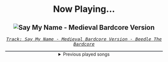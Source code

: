 <div align="center"> 
<h1>Now Playing...</h1>

![Say My Name - Medieval Bardcore Version](https://i.scdn.co/image/ab67616d00001e02aac8a12bbd19b8d9d40d852a)
--
_<samp><a href="https://open.spotify.com/track/3w7nKHRnwfwEaASblrUxaD">Track: Say My Name - Medieval Bardcore Version - Beedle The Bardcore</a></samp>_

<div style="border: 1px #4B5054 solid"></div>
<details>
  <summary>
    Previous played songs
  </summary>
  <table>
    <thead>
      <tr>
        <th>
          Artist
        </th>
        <th>
          Song
        </th>
        <th>
          Link
        </th>
      </tr>
    </thead>
    <tbody>
      <tr><td>Beedle The Bardcore</td><td>Say My Name - Medieval Bardcore Version</td><td><a href="https://open.spotify.com/track/3w7nKHRnwfwEaASblrUxaD">https://open.spotify.com/track/3w7nKHRnwfwEaASblrUxaD</a></td></tr><tr><td>Joseph C. Phaze</td><td>Take on Me</td><td><a href="https://open.spotify.com/track/3deREmfjjYkKMfxnVz1X6l">https://open.spotify.com/track/3deREmfjjYkKMfxnVz1X6l</a></td></tr><tr><td>Cornelius Link</td><td>Wake Me Up - Medieval Style</td><td><a href="https://open.spotify.com/track/1v7eAashVWBU8R0bqQ5fNk">https://open.spotify.com/track/1v7eAashVWBU8R0bqQ5fNk</a></td></tr><tr><td>Stantough</td><td>Bye Bye Bye - Bardcore Instrumental</td><td><a href="https://open.spotify.com/track/2WFRGGDTD5coQtonoka2as">https://open.spotify.com/track/2WFRGGDTD5coQtonoka2as</a></td></tr><tr><td>Bard to the Core</td><td>Last Christmas - Bardcore</td><td><a href="https://open.spotify.com/track/65TG3Mj9ge0bW4UGYKZ4fG">https://open.spotify.com/track/65TG3Mj9ge0bW4UGYKZ4fG</a></td></tr><tr><td>Beedle The Bardcore</td><td>Survivor - Medieval Bardcore Version</td><td><a href="https://open.spotify.com/track/5X6wnk64dSdJrRkoBUcQlg">https://open.spotify.com/track/5X6wnk64dSdJrRkoBUcQlg</a></td></tr><tr><td>Modern Tiger</td><td>Now Or Never</td><td><a href="https://open.spotify.com/track/2SCcce7iblzWoz6esTG2iO">https://open.spotify.com/track/2SCcce7iblzWoz6esTG2iO</a></td></tr><tr><td>Upon A Burning Body</td><td>Killshot</td><td><a href="https://open.spotify.com/track/3F8Bjx90CZMEWADfHSImPN">https://open.spotify.com/track/3F8Bjx90CZMEWADfHSImPN</a></td></tr><tr><td>Peyton Parrish</td><td>Fist Into The Air</td><td><a href="https://open.spotify.com/track/0oczTqzcqhO2Jl7UllqvLl">https://open.spotify.com/track/0oczTqzcqhO2Jl7UllqvLl</a></td></tr><tr><td>Nerveless</td><td>Lovely</td><td><a href="https://open.spotify.com/track/6Lipd6qe08y3GRAMnYsgdx">https://open.spotify.com/track/6Lipd6qe08y3GRAMnYsgdx</a></td></tr><tr><td>Bad Omens</td><td>Miracle</td><td><a href="https://open.spotify.com/track/6zmpNKzUeuldTRYbVZwnrq">https://open.spotify.com/track/6zmpNKzUeuldTRYbVZwnrq</a></td></tr><tr><td>Anbu Monastir</td><td>Dattebayo 2</td><td><a href="https://open.spotify.com/track/2SGYQDbUA2W15PF1C2y3ZJ">https://open.spotify.com/track/2SGYQDbUA2W15PF1C2y3ZJ</a></td></tr><tr><td>Anbu Monastir</td><td>Dattebayo 2</td><td><a href="https://open.spotify.com/track/2SGYQDbUA2W15PF1C2y3ZJ">https://open.spotify.com/track/2SGYQDbUA2W15PF1C2y3ZJ</a></td></tr><tr><td>Anbu Monastir</td><td>Dattebayo 2</td><td><a href="https://open.spotify.com/track/2SGYQDbUA2W15PF1C2y3ZJ">https://open.spotify.com/track/2SGYQDbUA2W15PF1C2y3ZJ</a></td></tr><tr><td>Anbu Monastir</td><td>Dattebayo 2</td><td><a href="https://open.spotify.com/track/2SGYQDbUA2W15PF1C2y3ZJ">https://open.spotify.com/track/2SGYQDbUA2W15PF1C2y3ZJ</a></td></tr><tr><td>Motionless In White</td><td>Werewolf</td><td><a href="https://open.spotify.com/track/1e1rQNYCZToyBDDka1Io34">https://open.spotify.com/track/1e1rQNYCZToyBDDka1Io34</a></td></tr><tr><td>Spiritbox</td><td>Angel Eyes</td><td><a href="https://open.spotify.com/track/33WS5Qd5DwYtfIc4QFhGdK">https://open.spotify.com/track/33WS5Qd5DwYtfIc4QFhGdK</a></td></tr><tr><td>Ice Nine Kills</td><td>Meat & Greet</td><td><a href="https://open.spotify.com/track/4GxFq0SoA0QOsocHvtHIvL">https://open.spotify.com/track/4GxFq0SoA0QOsocHvtHIvL</a></td></tr><tr><td>Ice Nine Kills</td><td>Rainy Day</td><td><a href="https://open.spotify.com/track/3AkCkuC8LuRFEnvyKBQUOg">https://open.spotify.com/track/3AkCkuC8LuRFEnvyKBQUOg</a></td></tr><tr><td>Bad Omens</td><td>ARTIFICIAL SUICIDE</td><td><a href="https://open.spotify.com/track/2Qv8xJzenocwXyGlMU5PaC">https://open.spotify.com/track/2Qv8xJzenocwXyGlMU5PaC</a></td></tr>
    </tbody>
  </table>
</details>

</div>
